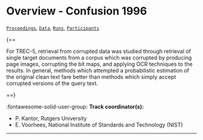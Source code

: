 # Overview - Confusion 1996

[`Proceedings`](./proceedings.md), [`Data`](./data.md), [`Runs`](./runs.md), [`Participants`](./participants.md)

{==

 For TREC-5, retrieval from corrupted data was studied through retrieval of single target  documents from a corpus which was corrupted by producing page images, corrupting the bit  maps, and applying OCR techniques to the results. In general, methods which attempted a probabilistic estimation of the original clean text fare better than methods which simply accept corrupted versions of the query text.

==}

:fontawesome-solid-user-group: **Track coordinator(s):**

- P. Kantor, Rutgers University 
- E. Voorhees, National Institute of Standards and Technology (NIST) 



---

